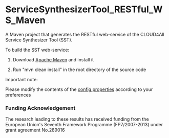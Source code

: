 ServiceSynthesizerTool_RESTful_WS_Maven
=======================================

A Maven project that generates the RESTful web-service of the CLOUD4All Service Synthesizer Tool (SST).

To build the SST web-service:

1) Download [Apache Maven](http://maven.apache.org/) and install it

2) Run "mvn clean install" in the root directory of the source code

Important note:

Please modify the contents of the [config.properties](https://github.com/NickKaklanis/ServiceSynthesizerTool_RESTful_WS_Maven/blob/master/src/main/webapp/WEB-INF/config.properties) according to your preferences

### Funding Acknowledgement

The research leading to these results has received funding from the European
Union's Seventh Framework Programme (FP7/2007-2013) under grant agreement No.289016